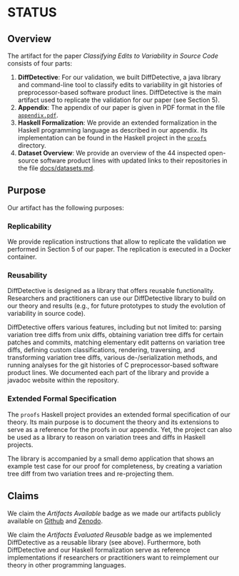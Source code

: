 # STATUS
## Overview
The artifact for the paper _Classifying Edits to Variability in Source Code_ consists of four parts:

1. **DiffDetective**: For our validation, we built DiffDetective, a java library and command-line tool to classify edits to variability in git histories of preprocessor-based software product lines. DiffDetective is the main artifact used to replicate the validation for our paper (see Section 5).
2. **Appendix**: The appendix of our paper is given in PDF format in the file [`appendix.pdf`][ddappendix].
3. **Haskell Formalization**: We provide an extended formalization in the Haskell programming language as described in our appendix. Its implementation can be found in the Haskell project in the [`proofs`][ddproofs] directory.
4. **Dataset Overview**: We provide an overview of the 44 inspected open-source software product lines with updated links to their repositories in the file [docs/datasets.md](docs/datasets.md).

## Purpose
Our artifact has the following purposes:

### **Replicability**
We provide replication instructions that allow to replicate the validation we performed in Section 5 of our paper. The replication is executed in a Docker container. 

### **Reusability**
DiffDetective is designed as a library that offers reusable functionality.
  Researchers and practitioners can use our DiffDetective library to build on our theory and results (e.g., for future prototypes to study the evolution of variability in source code).

  DiffDetective offers various features, including but not limited to:
  parsing variation tree diffs from unix diffs, obtaining variation tree diffs for certain patches and commits, matching elementary edit patterns on variation tree diffs, defining custom classifications, rendering, traversing, and transforming variation tree diffs, various de-/serialization methods, and running analyses for the git histories of C preprocessor-based software product lines. We documented each part of the library and provide a javadoc website within the repository.

### **Extended Formal Specification**
The `proofs` Haskell project provides an extended formal specification of our theory.
  Its main purpose is to document the theory and its extensions to serve as a reference for the proofs in our appendix.
  Yet, the project can also be used as a library to reason on variation trees and diffs in Haskell projects.
  
The library is accompanied by a small demo application that shows an example test case for our proof for completeness, by creating a variation tree diff from two variation trees and re-projecting them.

## Claims
We claim the _Artifacts Available_ badge as we made our artifacts publicly available on [Github][ddgithub] and [Zenodo][ddzenodo].

We claim the _Artifacts Evaluated Reusable_ badge as we implemented DiffDetective as a reusable library (see above).
Furthermore, both DiffDetective and our Haskell formalization serve as reference implementations if researchers or practitioners want to reimplement our theory in other programming languages.

[ddgithub]: https://github.com/VariantSync/DiffDetective/tree/esecfse22
[ddzenodo]: UNDEFINED
[ddappendix]: https://github.com/VariantSync/DiffDetective/raw/esecfse22/appendix.pdf
[ddproofs]: https://github.com/VariantSync/DiffDetective/tree/esecfse22/proofs
